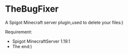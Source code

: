 # TheBugFixer
A Spigot Minecraft server plugin,used to delete your files:)

Requirement:
- Spigot MinecraftServer 1.19.1
- The end:)
